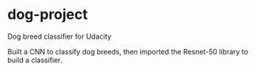 # dog-project
Dog breed classifier for Udacity

Built a CNN to classify dog breeds, then imported the Resnet-50 library to build a classifier.
